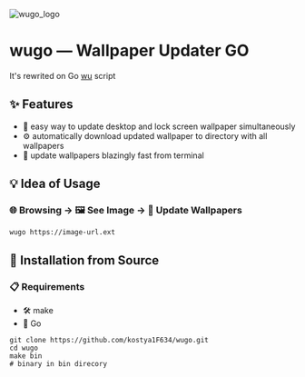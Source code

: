 ![wugo_logo](https://github.com/user-attachments/assets/00770646-61fb-4e1b-98fa-fceeb1cd4aa3)

# wugo — Wallpaper Updater GO
It's rewrited on Go [wu](https://github.com/kostya1F634/wu) script
## ✨ Features
* 🔄 easy way to update desktop and lock screen wallpaper simultaneously
* ⚙️ automatically download updated wallpaper to directory with all wallpapers
* 🚀 update wallpapers blazingly fast from terminal
## 💡 Idea of Usage
### 🌐 Browsing -> 🖼️ See Image -> 🔄 Update Wallpapers
```shell
wugo https://image-url.ext
```
## 🔧 Installation from Source
### 📋 Requirements
* 🛠️ make
* 🦫 Go
```shell
git clone https://github.com/kostya1F634/wugo.git
cd wugo
make bin
# binary in bin direcory
```
